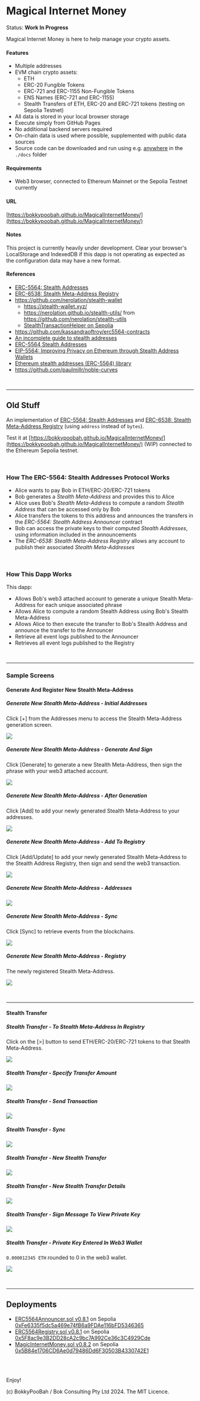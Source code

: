 # Magical Internet Money

Status: **Work In Progress**

Magical Internet Money is here to help manage your crypto assets.

#### Features

* Multiple addresses
* EVM chain crypto assets:
  * ETH
  * ERC-20 Fungible Tokens
  * ERC-721 and ERC-1155 Non-Fungible Tokens
  * ENS Names (ERC-721 and ERC-1155)
  * Stealth Transfers of ETH, ERC-20 and ERC-721 tokens (testing on Sepolia Testnet)
* All data is stored in your local browser storage
* Execute simply from GitHub Pages
* No additional backend servers required
* On-chain data is used where possible, supplemented with public data sources
* Source code can be downloaded and run using e.g. [anywhere](https://www.npmjs.com/package/anywhere) in the `./docs` folder


#### Requirements
* Web3 browser, connected to Ethereum Mainnet or the Sepolia Testnet currently


#### URL
[https://bokkypoobah.github.io/MagicalInternetMoney/](https://bokkypoobah.github.io/MagicalInternetMoney/)


#### Notes
This project is currently heavily under development. Clear your browser's LocalStorage and IndexedDB if this dapp is not operating as expected as the configuration data may have a new format.


#### References

* [ERC-5564: Stealth Addresses](https://eips.ethereum.org/EIPS/eip-5564)
* [ERC-6538: Stealth Meta-Address Registry](https://eips.ethereum.org/EIPS/eip-6538)
* https://github.com/nerolation/stealth-wallet
  * https://stealth-wallet.xyz/
  * https://nerolation.github.io/stealth-utils/ from https://github.com/nerolation/stealth-utils
  * [StealthTransactionHelper on Sepolia](https://sepolia.etherscan.io/address/0x054Aa0E0b4C92142a583fDfa9369FF3558F8dea4#code)
* https://github.com/kassandraoftroy/erc5564-contracts
* [An incomplete guide to stealth addresses](https://vitalik.eth.limo/general/2024/01/20/stealth.html)
* [ERC-5564 Stealth Addresses](https://ethereum-magicians.org/t/erc-5564-stealth-addresses/10614)
* [EIP-5564: Improving Privacy on Ethereum through Stealth Address Wallets](https://medium.com/@toni_w/eip-5564-improving-privacy-on-ethereum-through-stealth-address-wallets-fdf3250e81a1)
* [Ethereum stealth addresses (ERC-5564) library](https://github.com/jsign/zig-stealth-addresses)
* https://github.com/paulmillr/noble-curves

<br />

---

## Old Stuff

An implementation of [ERC-5564: Stealth Addresses](https://eips.ethereum.org/EIPS/eip-5564) and [ERC-6538: Stealth Meta-Address Registry](https://eips.ethereum.org/EIPS/eip-6538) (using `address` instead of `bytes`).

Test it at [https://bokkypoobah.github.io/MagicalInternetMoney/](https://bokkypoobah.github.io/MagicalInternetMoney/) (WIP) connected to the Ethereum Sepolia testnet.

<br />

### How The ERC-5564: Stealth Addresses Protocol Works

* Alice wants to pay Bob in ETH/ERC-20/ERC-721 tokens
* Bob generates a *Stealth Meta-Address* and provides this to Alice
* Alice uses Bob's *Stealth Meta-Address* to compute a random *Stealth Address* that can be accessed only by Bob
* Alice transfers the tokens to this address and announces the transfers in the *ERC-5564: Stealth Address Announcer* contract
* Bob can access the private keys to their computed *Stealth Addresses*, using information included in the announcements
* The *ERC-6538: Stealth Meta-Address Registry* allows any account to publish their associated *Stealth Meta-Addresses*

<br />

### How This Dapp Works

This dapp:

* Allows Bob's web3 attached account to generate a unique Stealth Meta-Address for each unique associated phrase
* Allows Alice to compute a random Stealth Address using Bob's Stealth Meta-Address
* Allows Alice to then execute the transfer to Bob's Stealth Address and announce the transfer to the Announcer
* Retrieve all event logs published to the Announcer
* Retrieves all event logs published to the Registry

<br />

---

### Sample Screens

#### Generate And Register New Stealth Meta-Address

##### Generate New Stealth Meta-Address - Initial Addresses

Click [+] from the Addresses menu to access the Stealth Meta-Address generation screen.

<kbd><img src="images/SampleScreen_GenerateStealthMetaAddress_Initial_20240115.png" /></kbd>

##### Generate New Stealth Meta-Address - Generate And Sign

Click [Generate] to generate a new Stealth Meta-Address, then sign the phrase with your web3 attached account.

<kbd><img src="images/SampleScreen_GenerateStealthMetaAddress_GenerateAndSign_20240115.png" /></kbd>

##### Generate New Stealth Meta-Address - After Generation

Click [Add] to add your newly generated Stealth Meta-Address to your addresses.

<kbd><img src="images/SampleScreen_GenerateStealthMetaAddress_AfterGeneration_20240115.png" /></kbd>

##### Generate New Stealth Meta-Address - Add To Registry

Click [Add/Update] to add your newly generated Stealth Meta-Address to the Stealth Address Registry, then sign and send the web3 transaction.

<kbd><img src="images/SampleScreen_GenerateStealthMetaAddress_AddToRegistry_20240115.png" /></kbd>

##### Generate New Stealth Meta-Address - Addresses

<kbd><img src="images/SampleScreen_GenerateStealthMetaAddress_Addresses_20240115.png" /></kbd>

##### Generate New Stealth Meta-Address - Sync

Click [Sync] to retrieve events from the blockchains.

<kbd><img src="images/SampleScreen_GenerateStealthMetaAddress_Sync_20240115.png" /></kbd>

##### Generate New Stealth Meta-Address - Registry

The newly registered Stealth Meta-Address.

<kbd><img src="images/SampleScreen_GenerateStealthMetaAddress_Registry_20240115.png" /></kbd>

<br />

---

#### Stealth Transfer

##### Stealth Transfer - To Stealth Meta-Address In Registry

Click on the [>] button to send ETH/ERC-20/ERC-721 tokens to that Stealth Meta-Address.

<kbd><img src="images/SampleScreen_StealthTransfer_Registry_20240115.png" /></kbd>

##### Stealth Transfer - Specify Transfer Amount

<kbd><img src="images/SampleScreen_StealthTransfer_TransferAmount_20240115.png" /></kbd>

##### Stealth Transfer - Send Transaction

<kbd><img src="images/SampleScreen_StealthTransfer_SendTransaction_20240115.png" /></kbd>

##### Stealth Transfer - Sync

<kbd><img src="images/SampleScreen_StealthTransfer_Sync_20240115.png" /></kbd>

##### Stealth Transfer - New Stealth Transfer

<kbd><img src="images/SampleScreen_StealthTransfer_NewStealthTransfer_20240115.png" /></kbd>

##### Stealth Transfer - New Stealth Transfer Details

<kbd><img src="images/SampleScreen_StealthTransfer_NewStealthTransferDetails_20240115.png" /></kbd>

##### Stealth Transfer - Sign Message To View Private Key

<kbd><img src="images/SampleScreen_StealthTransfer_SignMessageToViewPrivateKey_20240115.png" /></kbd>

##### Stealth Transfer - Private Key Entered In Web3 Wallet

`0.000012345 ETH` rounded to 0 in the web3 wallet.

<kbd><img src="images/SampleScreen_StealthTransfer_PrivateKeyEnteredInWeb3Wallet_20240115.png" /></kbd>



<br />

---

## Deployments

* [ERC5564Announcer.sol v0.8.1](deployed/ERC5564Announcer_v0.8.1_Sepolia_0xFe6335f5dc5a469e74fB6a9FDAe116bFD5346365.sol) on Sepolia [0xFe6335f5dc5a469e74fB6a9FDAe116bFD5346365](https://sepolia.etherscan.io/address/0xFe6335f5dc5a469e74fB6a9FDAe116bFD5346365#code)
* [ERC5564Registry.sol v0.8.1](deployed/ERC5564Registry_v0.8.1_Sepolia_0x5F8ac9e3B2DD28cA2c9bc7A992Ce36c3C4929Cde.sol) on Sepolia [0x5F8ac9e3B2DD28cA2c9bc7A992Ce36c3C4929Cde](https://sepolia.etherscan.io/address/0x5F8ac9e3B2DD28cA2c9bc7A992Ce36c3C4929Cde#code)
* [MagicInternetMoney.sol v0.8.2](deployed/MagicalInternetMoney_v0.8.2_Sepolia_0x5B84e1706CD6Ae0d79486Dd6F30503B4330742E1.sol) on Sepolia [0x5B84e1706CD6Ae0d79486Dd6F30503B4330742E1](https://sepolia.etherscan.io/address/0x5B84e1706CD6Ae0d79486Dd6F30503B4330742E1#code)


<br />

<br />

Enjoy!

(c) BokkyPooBah / Bok Consulting Pty Ltd 2024. The MIT Licence.
